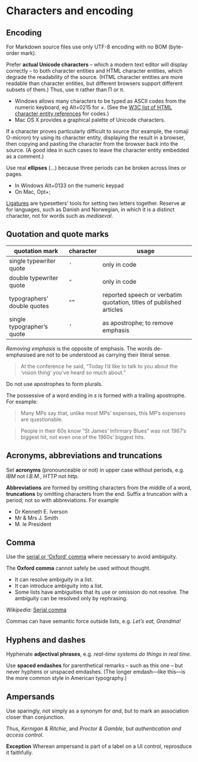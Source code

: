 # Characters and encoding 


## Encoding

For Markdown source files use only UTF-8 encoding with no BOM (byte-order mark).

Prefer **actual Unicode characters** – which a modern text editor will display correctly – to both character entities and HTML character entities, which degrade the readability of the source. (HTML character entities are more readable than character entities, but different browsers support different subsets of them.) Thus, use π rather than &#928; or &pi;. 

-   <i class="fa fa-windows"></i> Windows allows many characters to be typed as ASCII codes from the numeric keyboard, eg Alt+0215 for ×. (See the [W3C list of HTML character entity references](http://www.w3.org/TR/html401/sgml/entities.html#h-24.2) for codes.) 
-   <i class="fa fa-apple"></i> Mac OS X provides a graphical palette of Unicode characters. 

If a character proves particularly difficult to source (for example, the romaji O-micron) try using its character entity, displaying the result in a browser, then copying and pasting the character from the browser back into the source. (A good idea in such cases to leave the character entity embedded as a comment.)

Use real **ellipses** (…) because three periods can be broken across lines or pages. 

-   <i class="fa fa-windows"></i> In Windows Alt+0133 on the numeric keypad 
-   <i class="fa fa-apple"></i> On Mac, Opt+;

[Ligatures](https://en.wikipedia.org/wiki/Glyph) are typesetters’ tools for setting two letters together. Reserve _æ_ for languages, such as Danish and Norwegian, in which it is a distinct character, not for words such as _mediaeval_.


## Quotation and quote marks

quotation mark              | character | usage
----------------------------|-----------| -----
single typewriter quote     | `'`       | only in code
double typewriter quote     | `"`       | only in code
typographers’ double quotes | `“”`      | reported speech or verbatim quotation, titles of published articles
single typographer’s quote  | `’`       | as apostrophe; to remove emphasis

_Removing emphasis_ is the opposite of emphasis. The words de-emphasised are not to be understood as carrying their literal sense. 

> At the conference he said, “Today I’d like to talk to you about the ‘vision thing’ you’ve heard so much about.”

Do not use apostrophes to form plurals. 

The possessive of a word ending in _s_ is formed with a trailing apostrophe. 
For example:

> Many MPs say that, unlike most MPs’ expenses, this MP’s expenses are questionable.

> People in their 60s know “St James’ Infirmary Blues” was not 1967’s biggest hit, not even one of the 1960s’ biggest hits. 


## Acronyms, abbreviations and truncations

Set **acronyms** (pronounceable or not) in upper case without periods, e.g. _IBM_ not _I.B.M._, _HTTP_ not _http_. 

**Abbreviations** are formed by omitting characters from the middle of a word, **truncations** by omitting characters from the end. Suffix a truncation with a period; not so with abbreviations. For example

-   Dr Kenneth E. Iverson
-   Mr & Mrs J. Smith 
-   M. le President 


## Comma

Use the [serial or ‘Oxford’ comma](https://en.wikipedia.org/wiki/Serial_comma) where necessary to avoid ambiguity. 

The **Oxford comma** cannot safely be used without thought. 

-   It can resolve ambiguity in a list.
-   It can introduce ambiguity into a list.
-   Some lists have ambiguities that its use or omission do not resolve. The ambiguity can be resolved only by rephrasing.

<i class="fa fa-hand-o-right"></i> _Wikipedia:_ [Serial comma](https://en.wikipedia.org/wiki/Serial_comma)

Commas can have semantic force outside lists, e.g. _Let’s eat, Grandma!_



## Hyphens and dashes

Hyphenate **adjectival phrases**, e.g. _real-time systems do things in real time_. 

Use **spaced endashes** for parenthetical remarks – such as this one – but never hyphens or unspaced emdashes. (The longer emdash—like this—is the more common style in American typography.) 


## Ampersands

Use sparingly, not simply as a synonym for _and_, but to mark an association closer than conjunction.

Thus, _Kernigan & Ritchie_, and _Proctor & Gamble_, but _authentication and access control_.

**Exception** Wherean ampersand is part of a label on a UI control, reprosduce it faithfully.